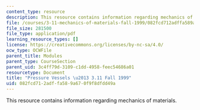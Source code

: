 ```yaml
---
content_type: resource
description: This resource contains information regarding mechanics of materials.
file: /courses/3-11-mechanics-of-materials-fall-1999/082fcd712adffa589a670f9f8dfdd49a_MIT3_11F99_pv.pdf
file_size: 281500
file_type: application/pdf
learning_resource_types: []
license: https://creativecommons.org/licenses/by-nc-sa/4.0/
ocw_type: OCWFile
parent_title: Modules
parent_type: CourseSection
parent_uid: 3c4ff79d-3109-c1dd-4958-feec54686a01
resourcetype: Document
title: "Pressure Vessels \u2013 3.11 Fall 1999"
uid: 082fcd71-2adf-fa58-9a67-0f9f8dfdd49a
---
```

This resource contains information regarding mechanics of materials.